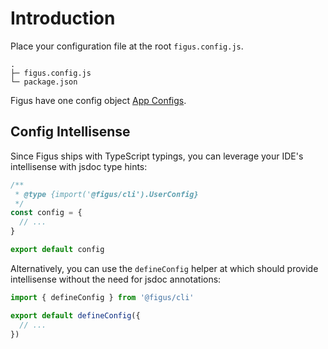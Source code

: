 # Introduction

Place your configuration file at the root `figus.config.js`.

```
.
├─ figus.config.js
└─ package.json
```

Figus have one config object [App Configs](./app-configs). 


## Config Intellisense

Since Figus ships with TypeScript typings, you can leverage your IDE's intellisense with jsdoc type hints:

```js
/**
 * @type {import('@figus/cli').UserConfig}
 */
const config = {
  // ...
}

export default config
```

Alternatively, you can use the `defineConfig` helper at which should provide intellisense without the need for jsdoc annotations:

```js
import { defineConfig } from '@figus/cli'

export default defineConfig({
  // ...
})
```
